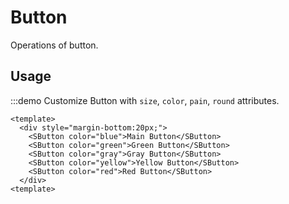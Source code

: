 # Button

Operations of button.

## Usage

:::demo Customize Button with `size`, `color`, `pain`, `round` attributes.

```vue
<template>
  <div style="margin-bottom:20px;">
    <SButton color="blue">Main Button</SButton>
    <SButton color="green">Green Button</SButton>
    <SButton color="gray">Gray Button</SButton>
    <SButton color="yellow">Yellow Button</SButton>
    <SButton color="red">Red Button</SButton>
  </div>
<template>